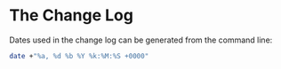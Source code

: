 # The Change Log

Dates used in the change log can be generated from the command line:
```bash
date +"%a, %d %b %Y %k:%M:%S +0000"
```